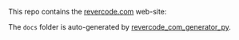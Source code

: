 This repo contains the [revercode.com](https://revercode.com) web-site: 

The `docs` folder is auto-generated by [revercode_com_generator_py](https://github.com/rtmigo/revercode_com_generator_py).

